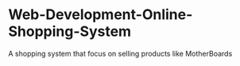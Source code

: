 # Web-Development-Online-Shopping-System

A shopping system that focus on selling products like MotherBoards
